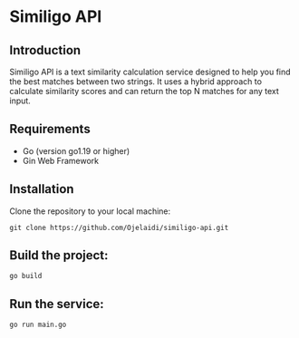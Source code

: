 # Similigo API

## Introduction

Similigo API is a text similarity calculation service designed to help you find the best matches between two strings. 
It uses a hybrid approach to calculate similarity scores and can return the top N matches for any text input.


## Requirements

- Go (version go1.19 or higher)
- Gin Web Framework

## Installation

Clone the repository to your local machine:

```shell
git clone https://github.com/Ojelaidi/similigo-api.git
```

## Build the project:
```
go build
```

## Run the service:
```
go run main.go
```


